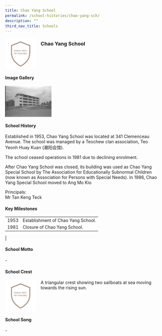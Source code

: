 ```yaml
---
title: Chao Yang School
permalink: /school-histories/chao-yang-sch/
description: ""
third_nav_title: Schools
---
```

<img src="/images/bedokpri1.png" style="width:20%;margin-right:15px;" align = "left">

### **Chao Yang School**

<br clear="left">

#### **Image Gallery**

<p><a href="/images/bedokpri2.jpg">  
<img src="/images/bedokpri2.jpg" style="width:30%;margin-right:15px;" align = "left">
</a></p>

<br clear="left">

#### **School History**
Established in 1953, Chao Yang School was located at 341 Clemenceau Avenue. The school was managed by a Teochew clan association, Teo Yeonh Huay Kuan (潮阳会馆).  
  
The school ceased operations in 1981 due to declining enrolment. 
  
After Chao Yang School was closed, its building was used as Chao Yang Special School by The Association for Educationally Subnormal Children (now known as Association for Persons with Special Needs). In 1986, Chao Yang Special School moved to Ang Mo Kio

Principals:<br>
Mr Tan Keng Teck

#### **Key Milestones**

|  |  |
|:---:|---|
| 1953 | Establishment of Chao Yang School. |
| 1981 | Closure of Chao Yang School. |
|

#### **School Motto**
\-

#### **School Crest**
<img src="/images/bedokpri1.png" style="width:20%;margin-right:15px;" align = "left">

A triangular crest showing two sailboats at sea moving towards the rising sun.

<br clear="left">

#### **School Song**
\-